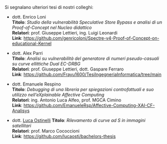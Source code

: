 Si segnalano ulteriori tesi di nostri colleghi:

- dott. Enrico Loni<br>
  **Titolo**: _Studio della vulnerabilità Speculative Store Bypass e analisi di un Proof-of-Concept nel Nucleo didattico_ <br>
  **Relatori**: prof. Giuseppe Lettieri, ing. Luigi Leonardi<br>
  **Link**: https://github.com/genricoloni/Spectre-v4-Proof-of-Concept-on-educational-Kernel

- dott. Alex Parri<br>
  **Titolo**: _Analisi su vulnerabilità del generatore di numeri pseudo-casuali su curve ellittiche Dual EC-DRBG_ <br>
  **Relatori**: prof. Giuseppe Lettieri, dott. Gaspare Ferraro<br>
  **Link**: https://github.com/Frayu1600/TesiIngegneriaInformatica/tree/main
  
- dott. Emanuele Respino<br>
  **Titolo**: _Debugging di una libreria per spiegazioni controfattuali e suo utilizzo nell’eXplainable Affective Computing_ <br>
  **Relatori**: ing. Antonio Luca Alfeo, prof. MGCA Cimino <br>
  **Link**: https://github.com/EmanueleRsp/Affective-Computing-XAI-CF-Analisys

- dott. [Luca Ostinelli](https://lucaosti.github.io)
  **Titolo**: _Rilevamento di curve ad S in immagini satellitari_ <br>
  **Relatori**: prof. Marco Cococcioni <br>
  **Link**: https://github.com/lucaosti/bachelors-thesis
